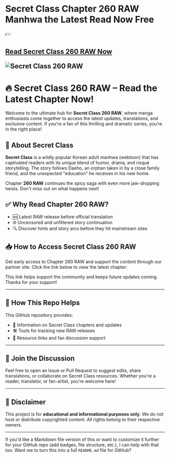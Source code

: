 # Secret Class Chapter 260 RAW Manhwa the Latest Read Now Free

👉 <h2>[Read Secret Class 260 RAW Now](https://t.acrsmartcam.com/371513/4152?bo=2779,2778,2777,2776,2775&popUnder=true&aff_sub5=SF_006OG000004lmDN)

![Secret Class 260 RAW](https://www.otonity.com/uploads/large/1683635ad082629bb268f54f7d90ba69.png)


# 🔥 Secret Class 260 RAW – Read the Latest Chapter Now!

Welcome to the ultimate hub for **Secret Class 260 RAW**, where manga enthusiasts come together to access the latest updates, translations, and exclusive content. If you're a fan of this thrilling and dramatic series, you’re in the right place!

## 📖 About Secret Class

**Secret Class** is a wildly popular Korean adult manhwa (webtoon) that has captivated readers with its unique blend of humor, drama, and risqué storytelling. The story follows Daeho, an orphan taken in by a close family friend, and the unexpected "education" he receives in his new home. 

Chapter **260 RAW** continues the spicy saga with even more jaw-dropping twists. Don't miss out on what happens next!

## ✅ Why Read Chapter 260 RAW?

- 🆕 Latest RAW release before official translation
- 🌐 Uncensored and unfiltered story continuation
- 🔍 Discover hints and story arcs before they hit mainstream sites

## 📥 How to Access Secret Class 260 RAW

Get early access to Chapter 260 RAW and support the content through our partner site. Click the link below to view the latest chapter:


This link helps support the community and keeps future updates coming. Thanks for your support!

---

## 🔧 How This Repo Helps

This GitHub repository provides:

- 📁 Information on Secret Class chapters and updates
- 🛠 Tools for tracking new RAW releases
- 📎 Resource links and fan discussion support

---

## 💬 Join the Discussion

Feel free to open an Issue or Pull Request to suggest edits, share translations, or collaborate on Secret Class resources. Whether you're a reader, translator, or fan-artist, you're welcome here!

---

## 📌 Disclaimer

This project is for **educational and informational purposes only**. We do not host or distribute copyrighted content. All rights belong to their respective owners.

---

If you'd like a Markdown file version of this or want to customize it further for your GitHub repo (add badges, file structure, etc.), I can help with that too. Want me to turn this into a full `README.md` file for GitHub?
